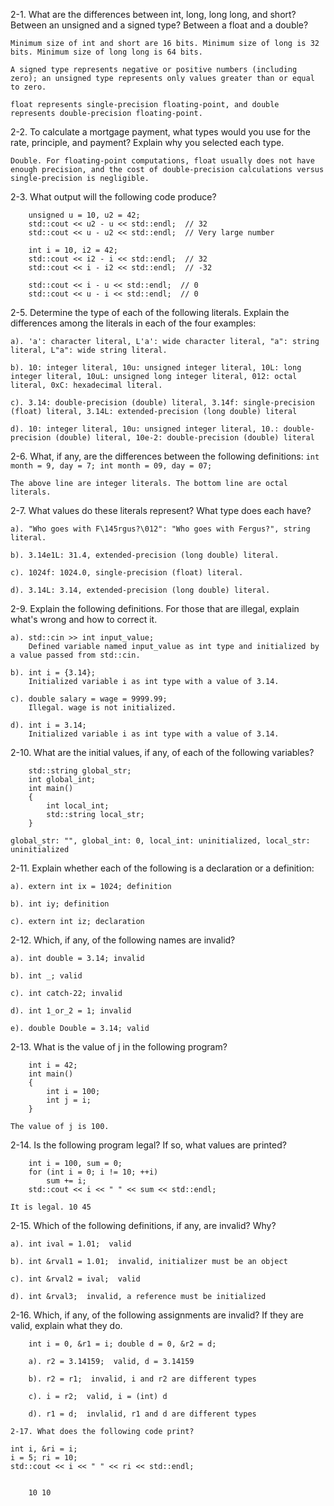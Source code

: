 
2-1. What are the differences between int, long, long long, and short? Between an unsigned and a signed type? Between a float and a double?

	Minimum size of int and short are 16 bits. Minimum size of long is 32 bits. Minimum size of long long is 64 bits.

	A signed type represents negative or positive numbers (including zero); an unsigned type represents only values greater than or equal to zero.

	float represents single-precision floating-point, and double represents double-precision floating-point.

2-2. To calculate a mortgage payment, what types would you use for the rate, principle, and payment? Explain why you selected each type.

	Double. For floating-point computations, float usually does not have enough precision, and the cost of double-precision calculations versus single-precision is negligible.

2-3. What output will the following code produce?

```
	unsigned u = 10, u2 = 42;
	std::cout << u2 - u << std::endl;  // 32
	std::cout << u - u2 << std::endl;  // Very large number

	int i = 10, i2 = 42;
	std::cout << i2 - i << std::endl;  // 32
	std::cout << i - i2 << std::endl;  // -32

	std::cout << i - u << std::endl;  // 0
	std::cout << u - i << std::endl;  // 0
```

2-5. Determine the type of each of the following literals. Explain the differences among the literals in each of the four examples:

	a). 'a': character literal, L'a': wide character literal, "a": string literal, L"a": wide string literal.
	
	b). 10: integer literal, 10u: unsigned integer literal, 10L: long integer literal, 10uL: unsigned long integer literal, 012: octal literal, 0xC: hexadecimal literal.
	
	c). 3.14: double-precision (double) literal, 3.14f: single-precision (float) literal, 3.14L: extended-precision (long double) literal
	
	d). 10: integer literal, 10u: unsigned integer literal, 10.: double-precision (double) literal, 10e-2: double-precision (double) literal

2-6. What, if any, are the differences between the following definitions:
	```
	int month = 9, day = 7;
	int month = 09, day = 07;
	```
	
	The above line are integer literals. The bottom line are octal literals.

2-7. What values do these literals represent? What type does each have?

	a). "Who goes with F\145rgus?\012": "Who goes with Fergus?", string literal.
	
	b). 3.14e1L: 31.4, extended-precision (long double) literal.
	
	c). 1024f: 1024.0, single-precision (float) literal.
	
	d). 3.14L: 3.14, extended-precision (long double) literal.
	

2-9. Explain the following definitions. For those that are illegal, explain what's wrong and how to correct it.

	a). std::cin >> int input_value;
		Defined variable named input_value as int type and initialized by a value passed from std::cin.

	b). int i = {3.14};
		Initialized variable i as int type with a value of 3.14.

	c). double salary = wage = 9999.99;
		Illegal. wage is not initialized.

	d). int i = 3.14;
		Initialized variable i as int type with a value of 3.14.

2-10. What are the initial values, if any, of each of the following variables?

```
	std::string global_str;
	int global_int;
	int main()
	{
		int local_int;
		std::string local_str;
	}
```

	global_str: "", global_int: 0, local_int: uninitialized, local_str: uninitialized

2-11. Explain whether each of the following is a declaration or a definition:

	a). extern int ix = 1024; definition

	b). int iy; definition

	c). extern int iz; declaration

2-12. Which, if any, of the following names are invalid?

	a). int double = 3.14; invalid

	b). int _; valid

	c). int catch-22; invalid

	d). int 1_or_2 = 1; invalid

	e). double Double = 3.14; valid

2-13. What is the value of j in the following program?

```
	int i = 42;
	int main()
	{
		int i = 100;
		int j = i;
	}
```

	The value of j is 100.

2-14. Is the following program legal? If so, what values are printed?

```
	int i = 100, sum = 0;
	for (int i = 0; i != 10; ++i)
		sum += i;
	std::cout << i << " " << sum << std::endl;
```

	It is legal. 10 45

2-15. Which of the following definitions, if any, are invalid? Why?

	a). int ival = 1.01;  valid

	b). int &rval1 = 1.01;  invalid, initializer must be an object

	c). int &rval2 = ival;  valid

	d). int &rval3;  invalid, a reference must be initialized

2-16. Which, if any, of the following assignments are invalid? If they are valid, explain what they do.

```
	int i = 0, &r1 = i; double d = 0, &r2 = d;

	a). r2 = 3.14159;  valid, d = 3.14159

	b). r2 = r1;  invalid, i and r2 are different types

	c). i = r2;  valid, i = (int) d

	d). r1 = d;  invlalid, r1 and d are different types

2-17. What does the following code print?

```
	int i, &ri = i;
	i = 5; ri = 10;
	std::cout << i << " " << ri << std::endl;
```

	10 10
